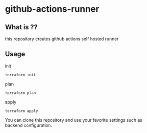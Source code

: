 # github-actions-runner

## What is ??

this repository creates github actions self hosted runner

## Usage

init
```shell
terraform init
```

plan
```shell
terraform plan
```

apply
```shell
terraform apply
```

You can clone this repository and use your favorite settings such as backend configuration.
